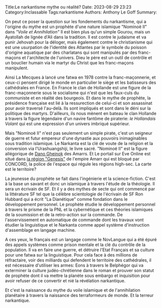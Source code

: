 Title:Le narkantisme mythe ou réalité?
Date: 2023-08-29 23:23
Category:Inclassable
Tags:narkantisme
Authors: Anthony Le Goff
Summary:

On peut ce poser la question sur les fondements du narkantisme, qui a l'origine du mythe est un prophète d'une nature islamique "Nominoë II" dans *"Voile et Annihilation"* Il est bien plus qu'un simple Gourou, mais un Ayatollah de lignée d'Ali dans la tradition. Il est contre le judaisme et va punir Jehovah pour la déloger, mais également contre le christianisme qui est une usurpation de l'identité des Atlantes par le symbole du poisson d'origine aquatique par des charlatans qui sont manipulés par des franc-maçons et l'architecte de l'univers. Dieu le père est un outil de contrôle et un bouclier humain via le martyr du Christ que les franc-maçons manipulent.

Ainsi La Mecques à lancé une fatwa en 1978 contre la franc-maçonnerie, et ceux-ci pensent dirigé le monde en particulier le siège et les batisseurs des cathédrales en France. En France le clan de Hollande est une figure de la franc-maçonnerie sous le socialisme qui n'est que les faux-culs du communiste et en réalité des bourgeois. Et dans le mythe de prophète, la présidence française est lié à la ressurection de celui-ci et son assassinat pour avoir traversé l'au-delà. Ils sont impliqués et sont dans le déni sur la politique des martyrs. D'ailleurs, ils nous mènent en bateau le clan Hollande à travers la figure légendaire d'un navire fantôme de piraterie: *le Hollandais Volant* qui est une expression d'un univers imbriqué supérieur.

Mais "Nominoë II" n'est pas seulement un simple pirate, c'est un seigneur de guerre et futur empereur d'une dynastie aux pouvoirs inimaginables sous tradition islamique. Le Narkanta est la clé de voute de la religion et la conversion via l'Urashuangshiji, le livre sacré. "Nominoë II" est la figure allégorique de [Dano Gheinok](https://universe.eveonline.com/lore/dano-gheinok) des Amarrs. Et Le portail sur Eve Online est situé dans [la région "Genesis"](https://evemaps.dotlan.net/region/Genesis) de l'empire Amarr qui est bloqué par CONCORD, la police de l'espace qui régule les régions high-sec. La carte est le territoire?

La jeunesse du prophète se fait dans l'ingénierie et la science-fiction. C'est à la base un savant et donc un islamique à travers l'étude de la théologie. Il sera un écrivain de SF. Et il y a des mythes de secte qui ont commencé par la littérature SF tel que la célèbre scientologie de l'écrivain de SF Ron Hubbard qui a écrit "La Dianétique" comme fondation dans le développement personnel. Le prophète étudie le développement personnel à travers le prisme de la PNL et la cybernétique et ces théories islamiques de la soumission et de la retro-action sur la commande. De l'asservissement en automatique de commande dont les travaux vont étudier la linguistique et le Narkanta comme appel système d'instruction d'assemblage en langage machine.

A ces yeux, le français est un langage comme le NovLangue qui a été épuré des appels systèmes comme prison mentale et la clé du contrôle de la population. Il va en faire une guerre, et détruire l'Etat Français et sa culture pour une fatwa sur la linguistique. Pour cela face à des millions de réfractaire, voir des milliards qui defendent le territoire des cathédrales, il est nécessaire d'utiliser les armes: Eons à travers le Belphégor qui va exterminer la culture judéo-chrétienne dans le roman et prouver son statut de prophète dont il va mettre la planète sous embargo et inquisition pour avoir refuser de ce convertir et nié la révélation narkantique.

Et c'est la naissance du mythe du voile islamique et de l'annihilation planétaire à travers la naissance des terraformeurs de monde. Et la terreur narkantique.